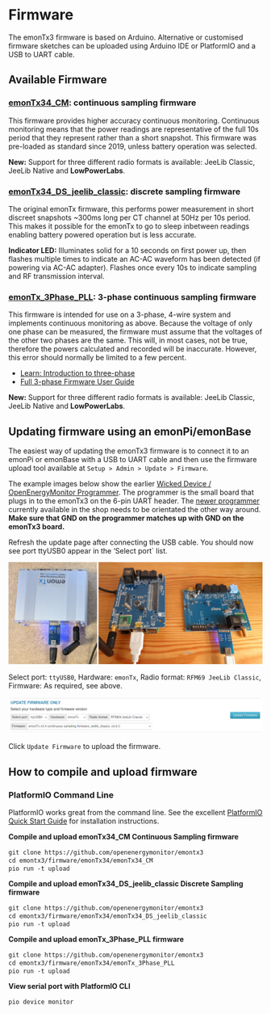 # Firmware

The emonTx3 firmware is based on Arduino. Alternative or customised firmware sketches can be uploaded using Arduino IDE or PlatformIO and a USB to UART cable.

## Available Firmware

### [emonTx34_CM](https://github.com/openenergymonitor/emontx3/tree/master/firmware/emonTx34/emonTx34_CM): continuous sampling firmware

This firmware provides higher accuracy continuous monitoring. Continuous monitoring means that the power readings are representative of the full 10s period that they represent rather than a short snapshot. This firmware was pre-loaded as standard since 2019, unless battery operation was selected.

**New:** Support for three different radio formats is available: JeeLib Classic, JeeLib Native and **LowPowerLabs**.

### [emonTx34_DS_jeelib_classic](https://github.com/openenergymonitor/emontx3/tree/master/firmware/emonTx34/emonTx34_DS_jeelib_classic): discrete sampling firmware

The original emonTx firmware, this performs power measurement in short discreet snapshots ~300ms long per CT channel at 50Hz per 10s period. This makes it possible for the emonTx to go to sleep inbetween readings enabling battery powered operation but is less accurate.

**Indicator LED:** Illuminates solid for a 10 seconds on first power up, then flashes multiple times to indicate an AC-AC waveform has been detected (if powering via AC-AC adapter). Flashes once every 10s to indicate sampling and RF transmission interval.

### [emonTx_3Phase_PLL](https://github.com/openenergymonitor/emontx3/tree/master/firmware/emonTx34/emonTx_3Phase_PLL): 3-phase continuous sampling firmware

This firmware is intended for use on a 3-phase, 4-wire system and implements continuous monitoring as above. Because the voltage of only one phase can be measured, the firmware must assume that the voltages of the other two phases are the same. This will, in most cases, not be true, therefore the powers calculated and recorded will be inaccurate. However, this error should normally be limited to a few percent.

- [Learn: Introduction to three-phase](https://learn.openenergymonitor.org/electricity-monitoring/ac-power-theory/3-phase-power)
- [Full 3-phase Firmware User Guide](https://github.com/openenergymonitor/emontx3/blob/master/firmware/emonTx34/emonTx_3Phase_PLL/emonTx_3Phase_PLL_User_Doc.pdf)

**New:** Support for three different radio formats is available: JeeLib Classic, JeeLib Native and **LowPowerLabs**.

## Updating firmware using an emonPi/emonBase

The easiest way of updating the emonTx3 firmware is to connect it to an emonPi or emonBase with a USB to UART cable and then use the firmware upload tool available at `Setup > Admin > Update > Firmware`.

The example images below show the earlier [Wicked Device / OpenEnergyMonitor Programmer](../electricity-monitoring/programmers/wicked-device.md). The programmer is the small board that plugs in to the emonTx3 on the 6-pin UART header. The [newer programmer](../electricity-monitoring/programmers/ftdi-programmer.md) currently available in the shop needs to be orientated the other way around. **Make sure that GND on the programmer matches up with GND on the emonTx3 board.**

Refresh the update page after connecting the USB cable. You should now see port ttyUSB0 appear in the ‘Select port` list.

![emontx3_uart.png](img/emontx3_uart.png)

Select port: `ttyUSB0`, Hardware: `emonTx`, Radio format: `RFM69 JeeLib Classic`, Firmware: As required, see above.

![emonTx3_firmware_upload.png](img/emonTx3_firmware_upload.png)

Click `Update Firmware` to upload the firmware.

## How to compile and upload firmware

### PlatformIO Command Line

PlatformIO works great from the command line. See the excellent [PlatformIO Quick Start Guide](https://docs.platformio.org/en/latest/core/installation/index.html#super-quick-mac-linux) for installation instructions.

**Compile and upload emonTx34_CM Continuous Sampling firmware**

    git clone https://github.com/openenergymonitor/emontx3
    cd emontx3/firmware/emonTx34/emonTx34_CM
    pio run -t upload
    
**Compile and upload emonTx34_DS_jeelib_classic Discrete Sampling firmware**

    git clone https://github.com/openenergymonitor/emontx3
    cd emontx3/firmware/emonTx34/emonTx34_DS_jeelib_classic
    pio run -t upload
    
**Compile and upload emonTx_3Phase_PLL firmware**

    git clone https://github.com/openenergymonitor/emontx3
    cd emontx3/firmware/emonTx34/emonTx_3Phase_PLL
    pio run -t upload

**View serial port with PlatformIO CLI**

    pio device monitor
